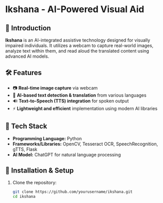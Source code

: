 # Ikshana - AI-Powered Visual Aid

## 🌟 Introduction
**Ikshana** is an AI-integrated assistive technology designed for visually impaired individuals. It utilizes a webcam to capture real-world images, analyze text within them, and read aloud the translated content using advanced AI models. 

## 🛠️ Features
- 📷 **Real-time image capture** via webcam
- 🧠 **AI-based text detection & translation** from various languages
- 🔊 **Text-to-Speech (TTS) integration** for spoken output
- ⚡ **Lightweight and efficient** implementation using modern AI libraries

## 🚀 Tech Stack
- **Programming Language:** Python
- **Frameworks/Libraries:** OpenCV, Tesseract OCR, SpeechRecognition, gTTS, Flask
- **AI Model:** ChatGPT for natural language processing

## 🔧 Installation & Setup
1. Clone the repository:
   ```bash
   git clone https://github.com/yourusername/ikshana.git
   cd ikshana
